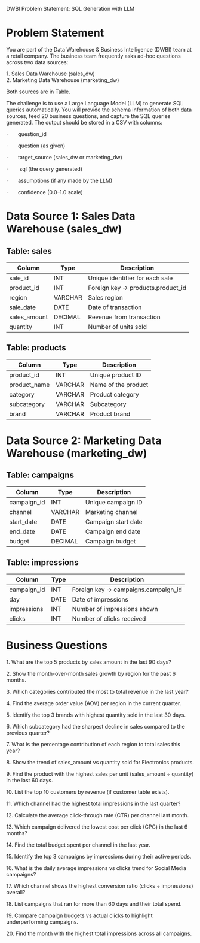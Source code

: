 DWBI Problem Statement: SQL Generation with LLM

# Problem Statement

You are part of the Data Warehouse & Business Intelligence (DWBI) team at a retail company. The business team frequently asks ad-hoc questions across two data sources:  
  
1\. Sales Data Warehouse (sales_dw)  
2\. Marketing Data Warehouse (marketing_dw)  
  
Both sources are in Table.

The challenge is to use a Large Language Model (LLM) to generate SQL queries automatically. You will provide the schema information of both data sources, feed 20 business questions, and capture the SQL queries generated. The output should be stored in a CSV with columns:

·       question_id

·       question (as given)

·       target_source (sales_dw or marketing_dw)

·        sql (the query generated)

·       assumptions (if any made by the LLM)

·       confidence (0.0–1.0 scale)

# Data Source 1: Sales Data Warehouse (sales_dw)

## Table: sales

| Column | Type | Description |
| --- | --- | --- |
| sale_id | INT | Unique identifier for each sale |
| product_id | INT | Foreign key → products.product_id |
| region | VARCHAR | Sales region |
| sale_date | DATE | Date of transaction |
| sales_amount | DECIMAL | Revenue from transaction |
| quantity | INT | Number of units sold |

## Table: products

| Column | Type | Description |
| --- | --- | --- |
| product_id | INT | Unique product ID |
| product_name | VARCHAR | Name of the product |
| category | VARCHAR | Product category |
| subcategory | VARCHAR | Subcategory |
| brand | VARCHAR | Product brand |

# Data Source 2: Marketing Data Warehouse (marketing_dw)

## Table: campaigns

| Column | Type | Description |
| --- | --- | --- |
| campaign_id | INT | Unique campaign ID |
| channel | VARCHAR | Marketing channel |
| start_date | DATE | Campaign start date |
| end_date | DATE | Campaign end date |
| budget | DECIMAL | Campaign budget |

## Table: impressions

| Column | Type | Description |
| --- | --- | --- |
| campaign_id | INT | Foreign key → campaigns.campaign_id |
| day | DATE | Date of impressions |
| impressions | INT | Number of impressions shown |
| clicks | INT | Number of clicks received |

# Business Questions

1\. What are the top 5 products by sales amount in the last 90 days?

2\. Show the month-over-month sales growth by region for the past 6 months.

3\. Which categories contributed the most to total revenue in the last year?

4\. Find the average order value (AOV) per region in the current quarter.

5\. Identify the top 3 brands with highest quantity sold in the last 30 days.

6\. Which subcategory had the sharpest decline in sales compared to the previous quarter?

7\. What is the percentage contribution of each region to total sales this year?

8\. Show the trend of sales\_amount vs quantity sold for Electronics products.

9\. Find the product with the highest sales per unit (sales\_amount ÷ quantity) in the last 60 days.

10\. List the top 10 customers by revenue (if customer table exists).

11\. Which channel had the highest total impressions in the last quarter?

12\. Calculate the average click-through rate (CTR) per channel last month.

13\. Which campaign delivered the lowest cost per click (CPC) in the last 6 months?

14\. Find the total budget spent per channel in the last year.

15\. Identify the top 3 campaigns by impressions during their active periods.

16\. What is the daily average impressions vs clicks trend for Social Media campaigns?

17\. Which channel shows the highest conversion ratio (clicks ÷ impressions) overall?

18\. List campaigns that ran for more than 60 days and their total spend.

19\. Compare campaign budgets vs actual clicks to highlight underperforming campaigns.

20\. Find the month with the highest total impressions across all campaigns.
